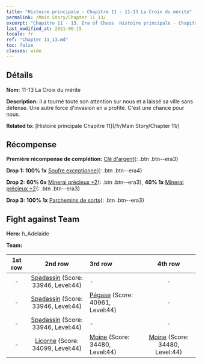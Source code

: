 ```yaml
---
title: "Histoire principale - Chapitre 11 - 11-13 La Croix du mérite"
permalink: /Main Story/Chapter 11_13/
excerpt: "Chapitre 11 - 13. Era of Chaos  Histoire principale - Chapitre 11_13. 11-13 La Croix du mérite"
last_modified_at: 2021-06-15
locale: fr
ref: "Chapter 11_13.md"
toc: false
classes: wide
---
```


## Détails

 **Nom:** 11-13 La Croix du mérite

 **Description:** Il a tourné toute son attention sur nous et a laissé sa ville sans défense. Une autre force d'invasion en a profité. C'est une chance pour nous.

 **Related to:** [Histoire principale Chapitre 11](/fr/Main Story/Chapter 11/)

## Récompense

 **Première récompense de complétion:** [Clé d'argent](/ItemsFR/con_693/){: .btn .btn--era3}

 **Drop 1:** **100% 1x** [Soufre exceptionnel](/ItemsFR/mat_36/){: .btn .btn--era4}

 **Drop 2:** **60% 0x** [Minerai précieux +2](/ItemsFR/mat_26/){: .btn .btn--era3}, **40% 1x** [Minerai précieux +2](/ItemsFR/mat_26/){: .btn .btn--era3}

 **Drop 3:** **100% 1x** [Parchemins de sorts](/ItemsFR/con_694/){: .btn .btn--era3}


## Fight against Team
 **Hero:** h_Adelaide

 **Team:**


  | 1st row | 2nd row | 3rd row | 4th row |
  |:----:|:----:|:----|:----:|
  | - | [Spadassin](/fr/units/Swordsman/) (Score: 33946, Level:44)  | - | - |
  | - | [Spadassin](/fr/units/Swordsman/) (Score: 33946, Level:44)  | [Pégase](/fr/units/Pegasus/) (Score: 40961, Level:44)  | - |
  | - | [Spadassin](/fr/units/Swordsman/) (Score: 33946, Level:44)  | - | - |
  | - | [Licorne](/fr/units/Unicorn/) (Score: 34099, Level:44)  | [Moine](/fr/units/Monk/) (Score: 34480, Level:44)  | [Moine](/fr/units/Monk/) (Score: 34480, Level:44)  |


